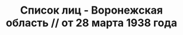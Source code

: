 ---
title: Список лиц - Воронежская область // от 28 марта 1938 года
description: РГАСПИ, ф.17, т.7, оп.171, дело 415, лист 229
images:
- /disk/pictures/v07/17-171-415-229.jpg
- /disk/pictures/v07/17-171-415-230.jpg
- /disk/pictures/v07/17-171-415-231.jpg
- /disk/pictures/v07/17-171-415-232.jpg
- /disk/pictures/v07/17-171-415-233.jpg
- /disk/pictures/v07/17-171-415-234.jpg
---